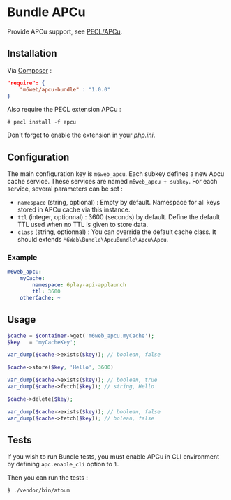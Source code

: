 # Bundle APCu

Provide APCu support, see [PECL/APCu](http://pecl.php.net/package/APCu).

## Installation

Via [Composer](https://getcomposer.org/) :

```json
"require": {
    "m6web/apcu-bundle" : "1.0.0"
}
```

Also require the PECL extension APCu :

```shell
# pecl install -f apcu
```

Don't forget to enable the extension in your _php.ini_.

## Configuration

The main configuration key is `m6web_apcu`. Each subkey defines a new Apcu cache service. These services are named `m6web_apcu + subkey`. For each service, several parameters can be set :

- `namespace` (string, optional) : Empty by default. Namespace for all keys stored in APCu cache via this instance.
- `ttl` (integer, optionnal) : 3600 (seconds) by default. Define the default TTL used when no TTL is given to store data.
- `class` (string, optionnal) : You can override the default cache class. It should extends `M6Web\Bundle\ApcuBundle\Apcu\Apcu`.

### Example

```yml
m6web_apcu:
    myCache:
        namespace: 6play-api-applaunch
        ttl: 3600
    otherCache: ~
```

## Usage

```php
$cache = $container->get('m6web_apcu.myCache');
$key   = 'myCacheKey';

var_dump($cache->exists($key)); // boolean, false

$cache->store($key, 'Hello', 3600)

var_dump($cache->exists($key)); // boolean, true
var_dump($cache->fetch($key)); // string, Hello

$cache->delete($key);

var_dump($cache->exists($key)); // boolean, false
var_dump($cache->fetch($key)); // bolean, false
```

## Tests

If you wish to run Bundle tests, you must enable APCu in CLI environment by defining `apc.enable_cli` option to `1`.

Then you can run the tests :

```shell
$ ./vendor/bin/atoum
```